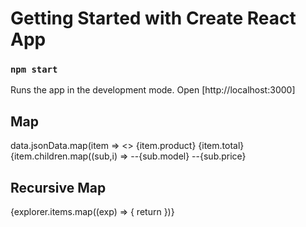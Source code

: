 # Getting Started with Create React App

### `npm start`
Runs the app in the development mode. Open [http://localhost:3000]

## Map

data.jsonData.map(item =>
        <>
        {item.product} {item.total} </br>
        {item.children.map((sub,i) => 
            --{sub.model}
            --{sub.price}

## Recursive Map

{explorer.items.map((exp) => {
    return <Folder explorer={exp} key={exp.id}/> 
})}
